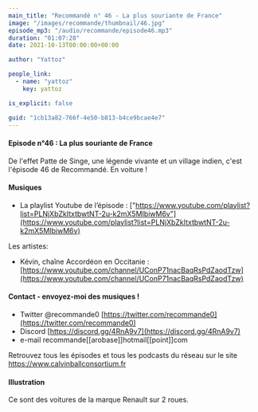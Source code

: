 ```yaml
---
main_title: "Recommandé n° 46 - La plus souriante de France"
image: "/images/recommande/thumbnail/46.jpg"
episode_mp3: "/audio/recommande/episode46.mp3"
duration: "01:07:28"
date: 2021-10-13T00:00:00+00:00

author: "Yattoz"

people_link: 
  - name: "yattoz"
    key: yattoz

is_explicit: false

guid: "1cb13a82-766f-4e50-b813-b4ce9bcae4e7"
---
```


<PodcastHeader/>

<!-- ECRIRE LA DESCRIPTION DE L'EPISODE SOUS CETTE LIGNE -->


#### Episode n°46 : La plus souriante de France

De l'effet Patte de Singe, une légende vivante et un village indien, c'est l'épisode 46 de Recommandé. En voiture !

#### Musiques

- La playlist Youtube de l’épisode : ["https://www.youtube.com/playlist?list=PLNjXbZkItxtbwtNT-2u-k2mX5MIbiwM6v"](https://www.youtube.com/playlist?list=PLNjXbZkItxtbwtNT-2u-k2mX5MIbiwM6v)

Les artistes:

- Kévin, chaîne Accordéon en Occitanie : [https://www.youtube.com/channel/UConP71nacBaqRsPdZaodTzw](https://www.youtube.com/channel/UConP71nacBaqRsPdZaodTzw)

#### Contact - envoyez-moi des musiques !

- Twitter @recommande0 [https://twitter.com/recommande0](https://twitter.com/recommande0)
- Discord [https://discord.gg/4RnA9v7](https://discord.gg/4RnA9v7)
- e-mail recommande[[arobase]]hotmail[[point]]com

Retrouvez tous les épisodes et tous les podcasts du réseau sur le site https://www.calvinballconsortium.fr

#### Illustration

Ce sont des voitures de la marque Renault sur 2 roues.

